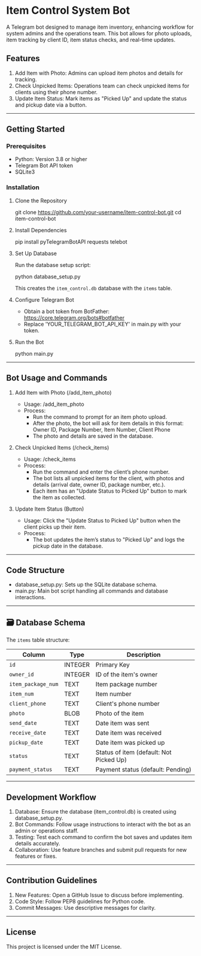 # Item Control System Bot

A Telegram bot designed to manage item inventory, enhancing workflow for system admins and the operations team. This bot allows for photo uploads, item tracking by client ID, item status checks, and real-time updates.

## Features

1. Add Item with Photo: Admins can upload item photos and details for tracking.
2. Check Unpicked Items: Operations team can check unpicked items for clients using their phone number.
3. Update Item Status: Mark items as "Picked Up" and update the status and pickup date via a button.

---

## Getting Started

### Prerequisites

- Python: Version 3.8 or higher
- Telegram Bot API token
- SQLite3

### Installation

1. Clone the Repository

   git clone https://github.com/your-username/item-control-bot.git
   cd item-control-bot

2. Install Dependencies

   pip install pyTelegramBotAPI requests​​ telebot

4. Set Up Database

   Run the database setup script:

   python database_setup.py

   This creates the `item_control.db` database with the `items` table.

5. Configure Telegram Bot

   - Obtain a bot token from BotFather: https://core.telegram.org/bots#botfather
   - Replace 'YOUR_TELEGRAM_BOT_API_KEY' in main.py with your token.

6. Run the Bot

   python main.py

---

## Bot Usage and Commands

1. Add Item with Photo (/add_item_photo)
   - Usage: /add_item_photo
   - Process:
     - Run the command to prompt for an item photo upload.
     - After the photo, the bot will ask for item details in this format:
       Owner ID, Package Number, Item Number, Client Phone
     - The photo and details are saved in the database.

2. Check Unpicked Items (/check_items)
   - Usage: /check_items
   - Process:
     - Run the command and enter the client’s phone number.
     - The bot lists all unpicked items for the client, with photos and details (arrival date, owner ID, package number, etc.).
     - Each item has an "Update Status to Picked Up" button to mark the item as collected.

3. Update Item Status (Button)
   - Usage: Click the "Update Status to Picked Up" button when the client picks up their item.
   - Process:
     - The bot updates the item’s status to "Picked Up" and logs the pickup date in the database.

---

## Code Structure

- database_setup.py: Sets up the SQLite database schema.
- main.py: Main bot script handling all commands and database interactions.

---

## 🗃️ Database Schema

The `items` table structure:

| Column             | Type     | Description                              |
|--------------------|----------|------------------------------------------|
| `id`               | INTEGER  | Primary Key                              |
| `owner_id`         | INTEGER  | ID of the item's owner                   |
| `item_package_num` | TEXT     | Item package number                      |
| `item_num`         | TEXT     | Item number                              |
| `client_phone`     | TEXT     | Client's phone number                    |
| `photo`            | BLOB     | Photo of the item                        |
| `send_date`        | TEXT     | Date item was sent                       |
| `receive_date`     | TEXT     | Date item was received                   |
| `pickup_date`      | TEXT     | Date item was picked up                  |
| `status`           | TEXT     | Status of item (default: Not Picked Up)  |
| `payment_status`   | TEXT     | Payment status (default: Pending)        |      

---

## Development Workflow

1. Database: Ensure the database (item_control.db) is created using database_setup.py.
2. Bot Commands: Follow usage instructions to interact with the bot as an admin or operations staff.
3. Testing: Test each command to confirm the bot saves and updates item details accurately.
4. Collaboration: Use feature branches and submit pull requests for new features or fixes.

---

## Contribution Guidelines

1. New Features: Open a GitHub Issue to discuss before implementing.
2. Code Style: Follow PEP8 guidelines for Python code.
3. Commit Messages: Use descriptive messages for clarity.

---

## License

This project is licensed under the MIT License.

